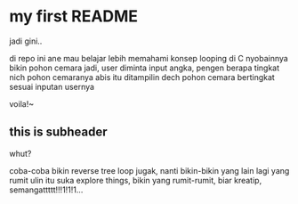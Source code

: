 # my first README

jadi gini..

di repo ini ane mau belajar lebih memahami konsep looping di C
nyobainnya bikin pohon cemara
jadi, user diminta input angka, pengen berapa tingkat nich pohon cemaranya
abis itu ditampilin dech pohon cemara bertingkat sesuai inputan usernya

voila!~

## this is subheader

whut?

coba-coba bikin reverse tree loop jugak, nanti bikin-bikin yang lain lagi yang rumit
ulin itu suka explore things, bikin yang rumit-rumit, biar kreatip, semangattttt!!!1!1!1...